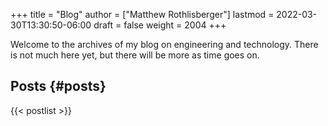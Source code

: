 +++
title = "Blog"
author = ["Matthew Rothlisberger"]
lastmod = 2022-03-30T13:30:50-06:00
draft = false
weight = 2004
+++

Welcome to the archives of my blog on engineering and
technology. There is not much here yet, but there will be more as time
goes on.


## Posts {#posts}

{{< postlist >}}
